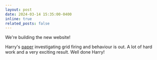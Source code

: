 ```yaml
---
layout: post
date: 2024-03-14 15:35:00-0400
inline: true
related_posts: false
---
```


We're building the new website!



Harry's [paper](https://elifesciences.org/articles/89356) investigating grid firing and behaviour is out. A lot of hard work and a very exciting result. Well done Harry!
